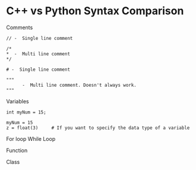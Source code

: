 # C++ vs Python Syntax Comparison

Comments
```
// -  Single line comment

/*
*  -  Multi line comment
*/
```
```
# -  Single line comment

"""
      -  Multi line comment. Doesn't always work.
"""
```

Variables
```
int myNum = 15;
```
```
myNum = 15
z = float(3)     # If you want to specify the data type of a variable
```

For loop
While Loop

Function

Class





